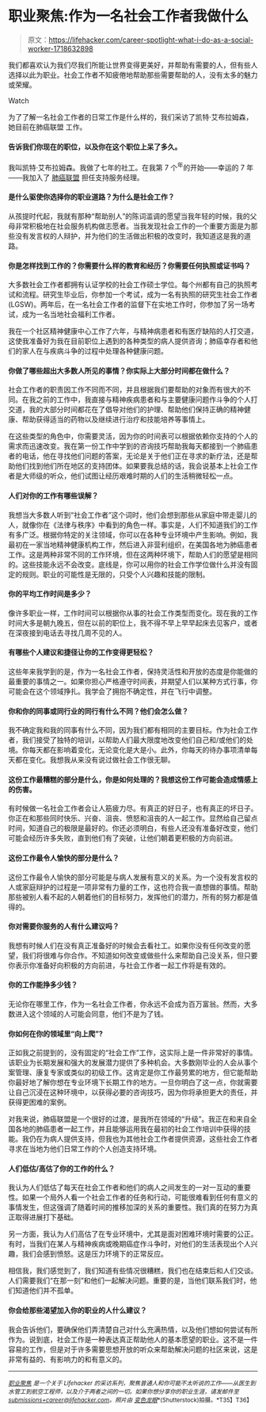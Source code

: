 # 职业聚焦:作为一名社会工作者我做什么

> 原文：<https://lifehacker.com/career-spotlight-what-i-do-as-a-social-worker-1718632898>

我们都喜欢认为我们尽我们所能让世界变得更美好，并帮助有需要的人，但有些人选择以此为职业。社会工作者不知疲倦地帮助那些需要帮助的人，没有太多的魅力或荣耀。

Watch

为了了解一名社会工作者的日常工作是什么样的，我们采访了凯特·艾布拉姆森，她目前在肺癌联盟 工作。

#### 告诉我们你现在的职位，以及你在这个职位上呆了多久。

我叫凯特·艾布拉姆森。我做了七年的社工。在我第 7 个<sup>年</sup>的开始——幸运的 7 年——我加入了 [肺癌联盟](http://lungcanceralliance.org/) 担任支持服务经理。

#### 是什么驱使你选择你的职业道路？为什么是社会工作？

从孩提时代起，我就有那种“帮助别人”的陈词滥调的愿望当我年轻的时候，我的父母非常积极地在社会服务机构做志愿者。当我发现社会工作的一个重要方面是为那些没有发言权的人辩护，并为他们的生活做出积极的改变时，我知道这是我的道路。

#### 你是怎样找到工作的？你需要什么样的教育和经历？你需要任何执照或证书吗？

大多数社会工作者都拥有认证学校的社会工作硕士学位。每个州都有自己的执照考试和流程。研究生毕业后，你参加一个考试，成为一名有执照的研究生社会工作者(LGSW)。两年后，在一名社会工作者的监督下在实地工作时，你参加了另一场考试，成为一名当地社会福利工作者。

我在一个社区精神健康中心工作了六年，与精神病患者和有医疗缺陷的人打交道，这使我准备好为我在目前职位上遇到的各种类型的病人提供咨询；肺癌幸存者和他们的家人在与疾病斗争的过程中处理各种健康问题。

#### 你做了哪些超出大多数人所见的事情？你实际上大部分时间都在做什么？

社会工作者的职责因工作不同而不同，并且根据我们要帮助的对象而有很大的不同。在我之前的工作中，我直接与精神疾病患者和与主要健康问题作斗争的个人打交道，我的大部分时间都花在了倡导对他们的护理、帮助他们保持正确的精神健康、帮助获得适当的药物以及继续进行治疗和技能培养等事情上。

在这些类型的角色中，你需要灵活，因为你的时间表可以根据依赖你支持的个人的需求而迅速改变。我在第一份工作中学到的咨询技巧帮助我每天都接到一个肺癌患者的电话，他在寻找他们问题的答案，无论是关于他们正在寻求的新疗法，还是帮助他们找到他们所在地区的支持团体。如果要我总结的话，我会说基本上社会工作者是大师级的听众，他们试图让经历艰难时期的人们的生活稍微轻松一点。

#### 人们对你的工作有哪些误解？

我想当大多数人听到“社会工作者”这个词时，他们会想到那些从家庭中带走婴儿的人，就像你在《法律与秩序》中看到的角色一样。事实是，人们不知道我们的工作有多广泛。根据你特定的关注领域，你可以在各种专业环境中产生影响。例如，我最初在一家当地精神健康机构工作，然后进入非营利组织，在美国各地为肺癌患者工作。这是两种非常不同的工作环境，但在这两种环境下，帮助人们的愿望是相同的。这些技能永远不会改变。底线是，你可以用你的社会工作学位做什么并没有固定的规则。职业的可能性是无限的，只受个人兴趣和技能的限制。

#### 你的平均工作时间是多少？

像许多职业一样，工作时间可以根据你从事的社会工作类型而变化。现在我的工作时间大多是朝九晚五，但在以前的职位上，我不得不早上早早起床去见客户，或者在深夜接到电话去寻找几周不见的人。

#### 有哪些个人建议和捷径让你的工作变得更轻松？

这些年来我学到的是，作为一名社会工作者，保持灵活性和开放的态度是你能做的最重要的事情之一。如果你担心严格遵守时间表，并期望人们以某种方式行事，你可能会在这个领域挣扎。我学会了拥抱不确定性，并在飞行中调整。

#### 你和你的同事或同行业的同行有什么不同？他们会怎么做？

我不确定我和我的同事有什么不同，因为我们都有相同的主要目标。作为社会工作者，我们接受了独特的培训，以帮助人们最大限度地改变他们自己和/或他们的处境。你每天都在影响着变化，无论变化是大是小。此外，你每天的待办事项清单每天都在变化。我想我从来没有说过做社会工作很无聊。

#### 这份工作最糟糕的部分是什么，你是如何处理的？我想这份工作可能会造成情感上的伤害。

有时候做一名社会工作者会让人筋疲力尽。有真正的好日子，也有真正的坏日子。你正在和那些同时快乐、兴奋、沮丧、愤怒和沮丧的人一起工作。显然给自己留点时间，知道自己的极限是最好的。你还必须明白，有些人还没有准备好改变，他们可能会经历许多失败，直到他们有了突破，让他们朝着更积极的方向前进。

#### 这份工作最令人愉快的部分是什么？

这份工作最令人愉快的部分可能是与病人发展有意义的关系。为一个没有发言权的人或家庭辩护的过程是一项非常有力量的工作，这也符合我一直想做的事情。帮助那些被别人看不起的人朝着他们的目标努力，发挥他们的潜力，所有的努力都是值得的。

#### 你对需要你服务的人有什么建议吗？

我想有时候人们在没有真正准备好的时候会去看社工。如果你没有任何改变的愿望，我们将很难与你合作。不知道如何改变或做些什么来帮助自己没关系，但只要你表示你准备好向积极的方向前进，与社会工作者一起工作将是有效的。

#### 你的工作能挣多少钱？

无论你在哪里工作，作为一名社会工作者，你永远不会成为百万富翁。然而，大多数进入这个领域的人可能会同意，他们不是为了钱。

#### 你如何在你的领域里“向上爬”?

正如我之前提到的，没有固定的“社会工作”工作，这实际上是一件非常好的事情。该职业为长期发展和强大的发展潜力提供了多种机会。大多数刚毕业的人会从事个案管理、康复专家或类似的初级工作。这肯定是你工作最劳累的地方，但它能帮助你最好地了解你想在专业环境下长期工作的地方。一旦你明白了这一点，你就需要让自己沉浸在这种环境中，以获得必要的咨询技巧，因为你将承担更大的责任，并获得更困难的案例。

对我来说，肺癌联盟是一个很好的过渡，是我所在领域的“升级”。我正在和来自全国各地的肺癌患者一起工作，并且能够运用我在最初的社会工作培训中获得的技能。我仍在为病人提供支持，但我也为其他社会工作者提供资源，这些社会工作者寻求在当地为他们日常工作的个人创造支持环境。

#### 人们低估/高估了你的工作的什么？

我认为人们低估了每天在社会工作者和他们的病人之间发生的一对一互动的重要性。如果一个局外人看一个社会工作者的任务和行动，可能很难看到任何有意义的事情发生，但这强调了随着时间的推移加深的关系的重要性。我们真的在努力为真正取得进展打下基础。

另一方面，我认为人们高估了在专业环境中，尤其是面对困难环境时需要的公正。有时，当我们在某人与精神疾病或晚期癌症作斗争时，对他们的生活表现出个人兴趣，我们会感到愤怒。这是压力环境下的正常反应。

相信我，我们感觉到了，我们知道有些情况很糟糕，我们也在结束后和人们交谈。人们需要我们“在那一刻”和他们一起解决问题。重要的是，当他们联系我们时，他们知道他们并不孤单。

#### 你会给那些渴望加入你的职业的人什么建议？

我会告诉他们，要确保他们弄清楚自己对什么充满热情，以及他们想如何尝试有所作为。说到底，社会工作是一种表达真正帮助他人的基本愿望的职业。这不是一件容易的工作，但是对于许多需要思想开放的听众来帮助解决问题的社区来说，这是非常有益的、有影响力的和有意义的。

* * *

[<small>*职业聚焦*</small>](http://lifehacker.com/tag/career-spotlight) <small>*是一个关于 Lifehacker 的采访系列，聚焦普通人和你可能不太听说的工作——从医生到水管工到航空工程师，以及介于两者之间的一切。如果你想分享你的职业生涯，请发邮件至*</small>[<small>*submissions+career@lifehacker.com*</small>](mailto:submissions+career@lifehacker.com)<small>*。照片由*</small> [<small>*变色龙眼*</small>](http://www.shutterstock.com/pic-162942518/stock-photo-social-worker-visit-sick-old-male-patient-in-hospital.html?src=uAkUCIh2vNwvZZiIosinLA-1-5)<small>*(Shutterstock)拍摄。*T35】T36】</small>